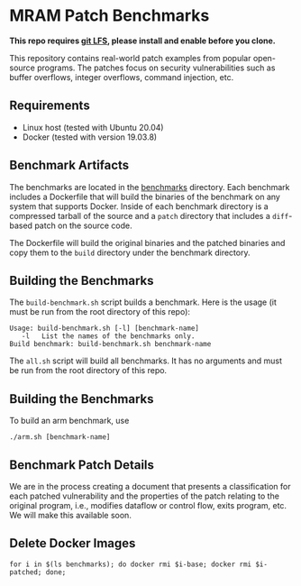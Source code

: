 # MRAM Patch Benchmarks

**This repo requires [git LFS](https://git-lfs.github.com/), please install and enable before you clone.**

This repository contains real-world patch examples from popular
open-source programs.  The patches focus on security vulnerabilities
such as buffer overflows, integer overflows, command injection, etc.

## Requirements

* Linux host (tested with Ubuntu 20.04)
* Docker (tested with version 19.03.8)

## Benchmark Artifacts

The benchmarks are located in the [benchmarks](./benchmarks)
directory.  Each benchmark includes a Dockerfile that will build the
binaries of the benchmark on any system that supports Docker.  Inside
of each benchmark directory is a compressed tarball of the source and
a `patch` directory that includes a `diff`-based patch on the source
code.

The Dockerfile will build the original binaries and the patched
binaries and copy them to the `build` directory under the benchmark
directory.

## Building the Benchmarks

The `build-benchmark.sh` script builds a benchmark.  Here is the usage
(it must be run from the root directory of this repo):

```
Usage: build-benchmark.sh [-l] [benchmark-name]
   -l   List the names of the benchmarks only.
Build benchmark: build-benchmark.sh benchmark-name
```

The `all.sh` script will build all benchmarks.  It has no arguments
and must be run from the root directory of this repo.

## Building the Benchmarks
To build an arm benchmark, use 
```
./arm.sh [benchmark-name]
```

## Benchmark Patch Details

We are in the process creating a document that presents a
classification for each patched vulnerability and the properties of
the patch relating to the original program, i.e., modifies dataflow or
control flow, exits program, etc.  We will make this available soon.

## Delete Docker Images

```
for i in $(ls benchmarks); do docker rmi $i-base; docker rmi $i-patched; done;
```
